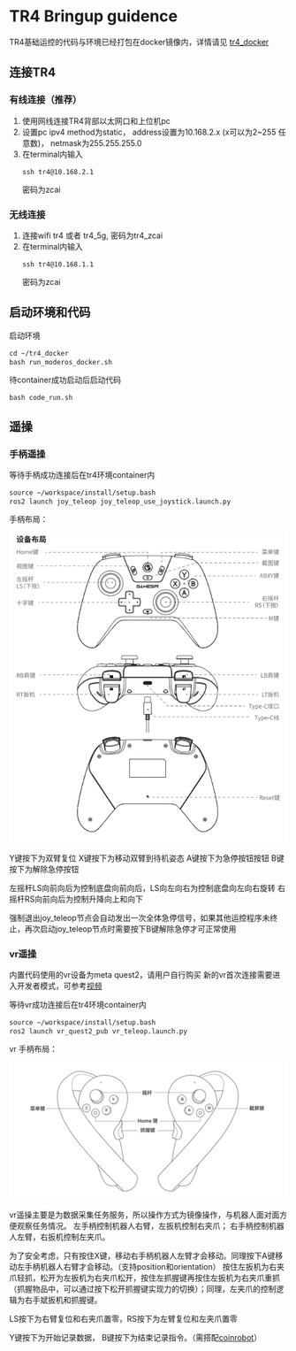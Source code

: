 # TR4 Bringup guidence
TR4基础运控的代码与环境已经打包在docker镜像内，详情请见 [tr4_docker](https://github.com/ZhiChengAIR/tr4_docker)

## 连接TR4

### 有线连接（推荐）
1. 使用网线连接TR4背部以太网口和上位机pc
2. 设置pc ipv4 method为static， address设置为10.168.2.x (x可以为2~255 任意数)， netmask为255.255.255.0
3. 在terminal内输入
    ```
    ssh tr4@10.168.2.1
    ```
    密码为zcai

### 无线连接
1. 连接wifi tr4 或者 tr4_5g, 密码为tr4_zcai
2. 在terminal内输入
    ```
    ssh tr4@10.168.1.1
    ```
    密码为zcai

## 启动环境和代码
启动环境
```
cd ~/tr4_docker
bash run_moderos_docker.sh
```
待container成功启动后启动代码
```
bash code_run.sh
```

## 遥操
### 手柄遥操
等待手柄成功连接后在tr4环境container内
```
source ~/workspace/install/setup.bash
ros2 launch joy_teleop joy_teleop_use_joystick.launch.py
```
手柄布局：

![alt text](./assets/images/joy.png)

Y键按下为双臂复位
X键按下为移动双臂到待机姿态
A键按下为急停按钮按钮
B键按下为解除急停按钮

左摇杆LS向前向后为控制底盘向前向后，LS向左向右为控制底盘向左向右旋转
右摇杆RS向前向后为控制升降向上和向下

强制退出joy_teleop节点会自动发出一次全体急停信号，如果其他运控程序未终止，再次启动joy_teleop节点时需要按下B键解除急停才可正常使用
### vr遥操
内置代码使用的vr设备为meta quest2，请用户自行购买
新的vr首次连接需要进入开发者模式，可参考[视频](https://www.bilibili.com/video/BV1tX4y187zz/?spm_id_from=333.999.0.0&vd_source=451077bb19c9440fae9da6977a9dc885)

等待vr成功连接后在tr4环境container内
```
source ~/workspace/install/setup.bash
ros2 launch vr_quest2_pub vr_teleop.launch.py 
```
vr 手柄布局：

![alt text](./assets/images/vr_joy.png)

vr遥操主要是为数据采集任务服务，所以操作方式为镜像操作，与机器人面对面方便观察任务情况。
左手柄控制机器人右臂，左扳机控制右夹爪； 右手柄控制机器人左臂，右扳机控制左夹爪。

为了安全考虑，只有按住X键，移动右手柄机器人左臂才会移动。同理按下A键移动左手柄机器人右臂才会移动。（支持position和orientation）
按住左扳机为右夹爪轻抓，松开为左扳机为右夹爪松开，按住左抓握键再按住左扳机为右夹爪重抓（抓握物品中，可以通过按下松开抓握键实现力的切换）；同理，左夹爪的控制逻辑为右手斌扳机和抓握键。

LS按下为右臂复位和右夹爪置零，RS按下为左臂复位和左夹爪置零

Y键按下为开始记录数据， B键按下为结束记录指令。（需搭配[coinrobot](https://github.com/ZhiChengAIR/coinrobot_ros2)）




